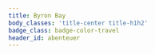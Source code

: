 ```yaml
---
title: Byron Bay
body_classes: 'title-center title-h1h2'
badge_class: badge-color-travel
header_id: abenteuer
---
```


